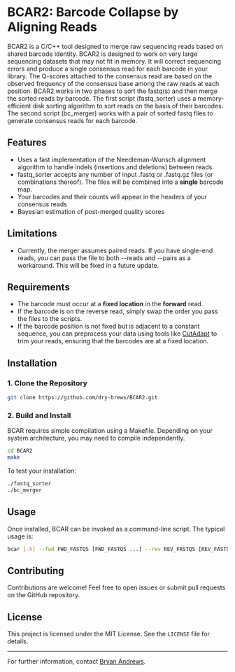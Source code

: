 # BCAR2: Barcode Collapse by Aligning Reads

BCAR2 is a C/C++ tool designed to merge raw sequencing reads based on shared barcode identity.
BCAR2 is designed to work on very large sequencing datasets that may not fit in memory.
It will correct sequencing errors and produce a single consensus read for each barcode in your library.
The Q-scores attached to the consensus read are based on the observed frequency of the consensus base among the raw reads at each position.
BCAR2 works in two phases to sort the fastq(s) and then merge the sorted reads by barcode.
The first script (fastq_sorter) uses a memory-efficient disk sorting algorithm to sort reads on the basis of their barcodes.
The second script (bc_merger) works with a pair of sorted fastq files to generate consensus reads for each barcode. 

## Features
- Uses a fast implementation of the Needleman-Wunsch alignment algorithm to handle indels (insertions and deletions) between reads.
- fastq_sorter accepts any number of input .fastq or .fastq.gz files (or combinations thereof). The files will be combined into a **single** barcode map.
- Your barcodes and their counts will appear in the headers of your consensus reads
- Bayesian estimation of post-merged quality scores

## Limitations
- Currently, the merger assumes paired reads. If you have single-end reads, you can pass the file to both --reads and --pairs as a workaround. This will be fixed in a future update.

## Requirements
- The barcode must occur at a **fixed location** in the **forward** read.
- If the barcode is on the reverse read, simply swap the order you pass the files to the scripts. 
- If the barcode position is not fixed but is adjacent to a constant sequence, you can preprocess your data using tools like [CutAdapt](https://cutadapt.readthedocs.io/) to trim your reads, ensuring that the barcodes are at a fixed location.

## Installation

### 1. Clone the Repository
```bash
git clone https://github.com/dry-brews/BCAR2.git

```

### 2. Build and Install
BCAR requires simple compilation using a Makefile. Depending on your system architecture, you may need to compile independently.
```bash
cd BCAR2
make
```

To test your installation:
```bash
./fastq_sorter
./bc_merger
```

## Usage
Once installed, BCAR can be invoked as a command-line script. The typical usage is:

```bash
bcar [-h] --fwd FWD_FASTQS [FWD_FASTQS ...] --rev REV_FASTQS [REV_FASTQS ...] [--out1 OUTPUT_FASTQ_FWD] [--out2 OUTPUT_FASTQ_REV] [--BC-start BC_START] [--BC-len BC_LEN] [--min-qscore MIN_QSCORE] [--min-count MIN_COUNT] [--align]
```

## Contributing
Contributions are welcome! Feel free to open issues or submit pull requests on the GitHub repository.

## License
This project is licensed under the MIT License. See the `LICENSE` file for details.

---

For further information, contact [Bryan Andrews](mailto:andrewsb@uchicago.edu).


